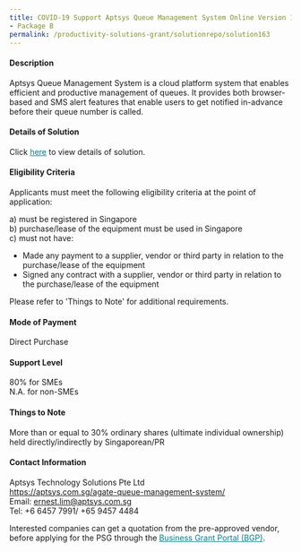```yaml
---
title: COVID-19 Support Aptsys Queue Management System Online Version 1.0 
- Package B
permalink: /productivity-solutions-grant/solutionrepo/solution163
---
```


#### Description

Aptsys Queue Management System is a cloud platform system that enables efficient and productive management of queues.  It provides both browser-based and SMS alert features that enable users to get notified in-advance before their queue number is called. 

#### Details of Solution

Click <a href='https://govassist.gobusiness.gov.sg/images/psg/Aptsys_QMS_Covid_Annex_3_Part_2.pdf' style='color:#037e8a'>here</a> to view details of solution.

#### Eligibility Criteria

Applicants must meet the following eligibility criteria at the point of application:

a) must be registered in Singapore <br>
b) purchase/lease of the equipment must be used in Singapore <br>
c) must not have:
- Made any payment to a supplier, vendor or third party in relation to the purchase/lease of the equipment
- Signed any contract with a supplier, vendor or third party in relation to the purchase/lease of the equipment

Please refer to 'Things to Note' for additional requirements.

#### Mode of Payment
Direct Purchase

#### Support Level
80% for SMEs <br>
N.A. for non-SMEs

#### Things to Note
More than or equal to 30% ordinary shares (ultimate individual ownership) held directly/indirectly by Singaporean/PR

#### Contact Information
Aptsys Technology Solutions Pte Ltd<br>https://aptsys.com.sg/agate-queue-management-system/<br>Email: ernest.lim@aptsys.com.sg<br>Tel: +6 6457 7991/ +65 9457 4484

Interested companies can get a quotation from the pre-approved vendor, before applying for the PSG through the <a target='_blank' style='color:#037e8a' href='https://www.businessgrants.gov.sg/'>Business Grant Portal (BGP)</a>.
